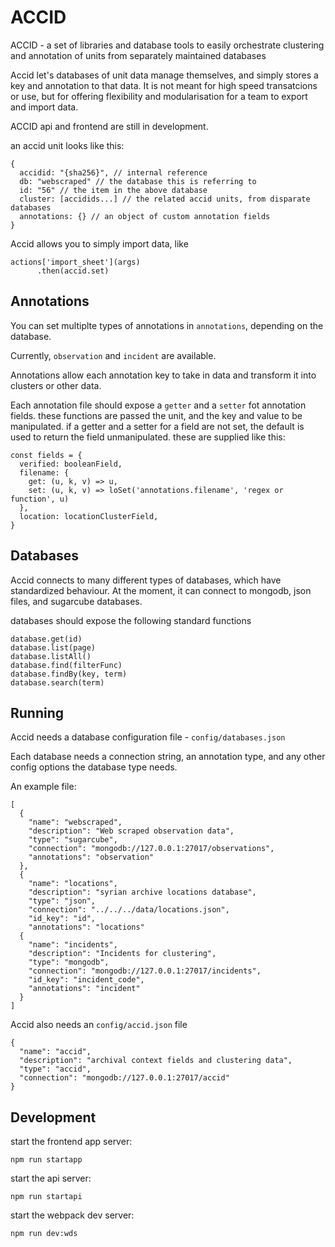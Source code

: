 # ACCID

ACCID - a set of libraries and database tools to easily orchestrate clustering and annotation of units from separately maintained databases

Accid let's databases of unit data manage themselves, and simply stores a key and annotation to that data.  It is not meant for high speed transatcions or use, but for offering flexibility and modularisation for a team to export and import data.

ACCID api and frontend are still in development.

an accid unit looks like this:

```
{
  accidid: "{sha256}", // internal reference
  db: "webscraped" // the database this is referring to
  id: "56" // the item in the above database
  cluster: [accidids...] // the related accid units, from disparate databases
  annotations: {} // an object of custom annotation fields
}
```

Accid allows you to simply import data, like

```
actions['import_sheet'](args)
      .then(accid.set)
```

## Annotations

You can set multiplte types of annotations in `annotations`, depending on the database.

Currently, `observation` and `incident` are available.

Annotations allow each annotation key to take in data and transform it into clusters or other data.

Each annotation file should expose a `getter` and a `setter` fot annotation fields.  these functions are passed the unit, and the key and value to be manipulated. if a getter and a setter for a field are not set, the default is used to return the field unmanipulated.  these are supplied like this:

```
const fields = {
  verified: booleanField,
  filename: {
    get: (u, k, v) => u,
    set: (u, k, v) => loSet('annotations.filename', 'regex or function', u)
  },
  location: locationClusterField,
}
```

## Databases

Accid connects to many different types of databases, which have standardized behaviour.  At the moment, it can connect to mongodb, json files, and sugarcube databases.

databases should expose the following standard functions
```
database.get(id)
database.list(page)
database.listAll()
database.find(filterFunc)
database.findBy(key, term)
database.search(term)
```

## Running

Accid needs a database configuration file - `config/databases.json`

Each database needs a connection string, an annotation type, and any other config options the database type needs.

An example file:

```
[
  {
    "name": "webscraped",
    "description": "Web scraped observation data",
    "type": "sugarcube",
    "connection": "mongodb://127.0.0.1:27017/observations",
    "annotations": "observation"
  },
  {
    "name": "locations",
    "description": "syrian archive locations database",
    "type": "json",
    "connection": "../../../data/locations.json",
    "id_key": "id",
    "annotations": "locations"
  {
    "name": "incidents",
    "description": "Incidents for clustering",
    "type": "mongodb",
    "connection": "mongodb://127.0.0.1:27017/incidents",
    "id_key": "incident_code",
    "annotations": "incident"
  }
]
```

Accid also needs an `config/accid.json` file 

```
{
  "name": "accid",
  "description": "archival context fields and clustering data",
  "type": "accid",
  "connection": "mongodb://127.0.0.1:27017/accid"
}
```

## Development

start the frontend app server:

`npm run startapp`

start the api server:

`npm run startapi`

start the webpack dev server:

`npm run dev:wds`


















